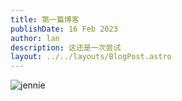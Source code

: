```yaml
---
title: 第一篇博客
publishDate: 16 Feb 2023
author: lan
description: 这还是一次尝试
layout: ../../layouts/BlogPost.astro
---
```

![jennie](/assets/blog/056.png "jennie")